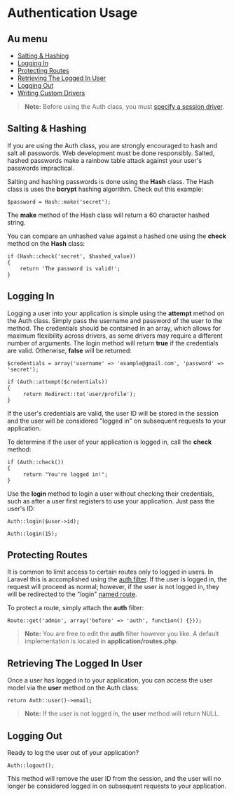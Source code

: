 # Authentication Usage

## Au menu

- [Salting & Hashing](#hash)
- [Logging In](#login)
- [Protecting Routes](#filter)
- [Retrieving The Logged In User](#user)
- [Logging Out](#logout)
- [Writing Custom Drivers](#drivers)

> **Note:** Before using the Auth class, you must [specify a session driver](/guides/v3/session/config).

<a name="hash"></a>
## Salting & Hashing

If you are using the Auth class, you are strongly encouraged to hash and salt all passwords. Web development must be done responsibly. Salted, hashed passwords make a rainbow table attack against your user's passwords impractical.

Salting and hashing passwords is done using the **Hash** class. The Hash class is uses the **bcrypt** hashing algorithm. Check out this example:

	$password = Hash::make('secret');

The **make** method of the Hash class will return a 60 character hashed string.

You can compare an unhashed value against a hashed one using the **check** method on the **Hash** class:

	if (Hash::check('secret', $hashed_value))
	{
		return 'The password is valid!';
	}

<a name="login"></a>
## Logging In

Logging a user into your application is simple using the **attempt** method on the Auth class. Simply pass the username and password of the user to the method. The credentials should be contained in an array, which allows for maximum flexibility across drivers, as some drivers may require a different number of arguments. The login method will return **true** if the credentials are valid. Otherwise, **false** will be returned:

	$credentials = array('username' => 'example@gmail.com', 'password' => 'secret');

	if (Auth::attempt($credentials))
	{
	     return Redirect::to('user/profile');
	}

If the user's credentials are valid, the user ID will be stored in the session and the user will be considered "logged in" on subsequent requests to your application.

To determine if the user of your application is logged in, call the **check** method:

	if (Auth::check())
	{
	     return "You're logged in!";
	}

Use the **login** method to login a user without checking their credentials, such as after a user first registers to use your application. Just pass the user's ID:

	Auth::login($user->id);

	Auth::login(15);

<a name="filter"></a>
## Protecting Routes

It is common to limit access to certain routes only to logged in users. In Laravel this is accomplished using the [auth filter](/guides/v3/routing#filters). If the user is logged in, the request will proceed as normal; however, if the user is not logged in, they will be redirected to the "login" [named route](/guides/v3/routing#named-routes).

To protect a route, simply attach the **auth** filter:

	Route::get('admin', array('before' => 'auth', function() {}));

> **Note:** You are free to edit the **auth** filter however you like. A default implementation is located in **application/routes.php**.

<a name="user"></a>
## Retrieving The Logged In User

Once a user has logged in to your application, you can access the user model via the **user** method on the Auth class:

	return Auth::user()->email;

> **Note:** If the user is not logged in, the **user** method will return NULL.

<a name="logout"></a>
## Logging Out

Ready to log the user out of your application?

	Auth::logout();

This method will remove the user ID from the session, and the user will no longer be considered logged in on subsequent requests to your application.